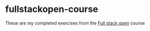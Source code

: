 # fullstackopen-course

These are my completed exercises from the [Full stack open](https://fullstackopen.com/en) course
